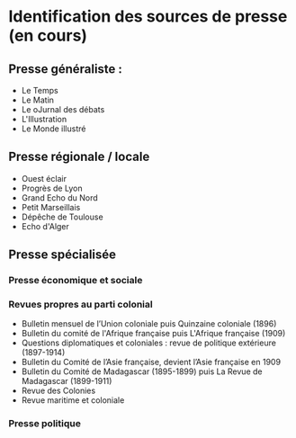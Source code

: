 # Identification des sources de presse (en cours)

## Presse généraliste : 
- Le Temps
- Le Matin
- Le oJurnal des débats
- L'Illustration
- Le Monde illustré

## Presse régionale / locale
- Ouest éclair
- Progrès de Lyon
- Grand Echo du Nord
- Petit Marseillais
- Dépêche de Toulouse
- Echo d'Alger

## Presse spécialisée

### Presse économique et sociale

### Revues propres au parti colonial
- Bulletin mensuel de l’Union coloniale puis Quinzaine coloniale (1896)
- Bulletin du comité de l'Afrique française puis L'Afrique française (1909)
- Questions diplomatiques et coloniales : revue de politique extérieure (1897-1914)
- Bulletin du Comité de l’Asie française, devient l’Asie française en 1909
- Bulletin du Comité de Madagascar (1895-1899) puis La Revue de Madagascar (1899-1911)
- Revue des Colonies
- Revue maritime et coloniale

### Presse politique